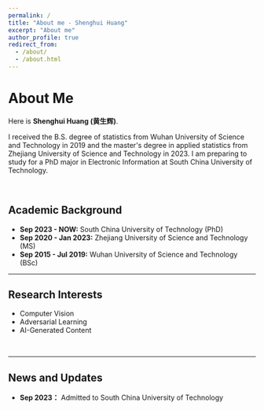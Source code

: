 ```yaml
---
permalink: /
title: "About me - Shenghui Huang"
excerpt: "About me"
author_profile: true
redirect_from: 
  - /about/
  - /about.html
---
```


# About Me

Here is **Shenghui Huang (黄生辉)**.

I received the B.S. degree of statistics from Wuhan University of Science and Technology in 2019 and the master's degree in applied statistics from Zhejiang University of Science and Technology in 2023.  I am preparing to study for a PhD major in Electronic Information at South China University of Technology. 

<br>

## Academic Background

- **Sep 2023 - NOW:** South China University of Technology (PhD)
- **Sep 2020 - Jan 2023:** Zhejiang University of Science and Technology (MS)
- **Sep 2015 - Jul 2019:** Wuhan University of Science and Technology (BSc)
  <br>

---

## Research Interests

- Computer Vision
- Adversarial Learning
- AI-Generated Content

<br>

---

## News and Updates


- **Sep 2023：** Admitted to South China University of Technology

<br>
